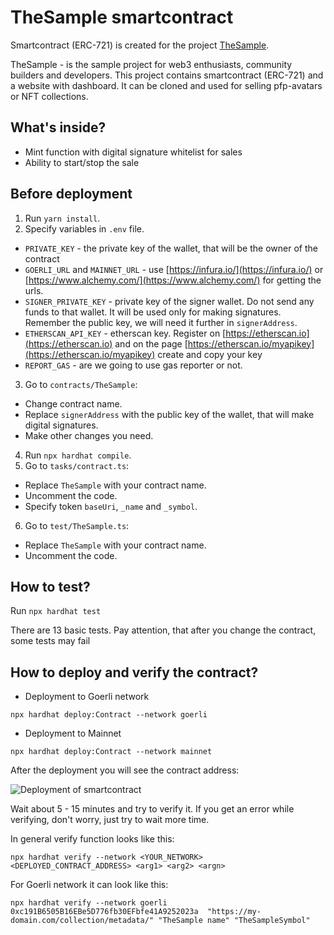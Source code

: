 # TheSample smartcontract

Smartcontract (ERC-721) is created for the project [TheSample](https://github.com/gapon2401/web3-pfp-sample).

TheSample - is the sample project for web3 enthusiasts, community builders and developers. 
This project contains smartcontract (ERC-721) and a website with dashboard. 
It can be cloned and used for selling pfp-avatars or NFT collections.

## What's inside?

- Mint function with digital signature whitelist for sales
- Ability to start/stop the sale

## Before deployment

1. Run `yarn install`.
2. Specify variables in `.env` file.
- `PRIVATE_KEY` - the private key of the wallet, that will be the owner of the contract
- `GOERLI_URL` and `MAINNET_URL` - use [https://infura.io/](https://infura.io/) or [https://www.alchemy.com/](https://www.alchemy.com/) for getting the urls.
- `SIGNER_PRIVATE_KEY` - private key of the signer wallet. 
Do not send any funds to that wallet. It will be used only for making signatures.
Remember the public key, we will need it further in `signerAddress`.
- `ETHERSCAN_API_KEY` - etherscan key. Register on [https://etherscan.io](https://etherscan.io) and on the page [https://etherscan.io/myapikey](https://etherscan.io/myapikey) create and copy your key
- `REPORT_GAS` - are we going to use gas reporter or not.
3. Go to `contracts/TheSample`:
- Change contract name.
- Replace `signerAddress` with the public key of the wallet, that will make digital signatures.
- Make other changes you need.
4. Run `npx hardhat compile`.
5. Go to `tasks/contract.ts`:
- Replace  `TheSample` with your contract name.
- Uncomment the code.
- Specify token `baseUri`, `_name` and `_symbol`.
6. Go to `test/TheSample.ts`:
- Replace  `TheSample` with your contract name.
- Uncomment the code.

## How to test?

Run `npx hardhat test`

There are 13 basic tests. Pay attention, that after you change the contract, some tests may fail

## How to deploy and verify the contract?

- Deployment to Goerli network
```
npx hardhat deploy:Contract --network goerli
``` 
- Deployment to Mainnet
```
npx hardhat deploy:Contract --network mainnet
``` 

After the deployment you will see the contract address:

![Deployment of smartcontract](https://dev-to-uploads.s3.amazonaws.com/uploads/articles/ww4jfp9u4ie1pwumezx5.jpg)

Wait about 5 - 15 minutes and try to verify it. If you get an error while verifying, don't worry, just try to wait more time.

In general verify function looks like this:

```
npx hardhat verify --network <YOUR_NETWORK> <DEPLOYED_CONTRACT_ADDRESS> <arg1> <arg2> <argn>
```

For Goerli network it can look like this:

```
npx hardhat verify --network goerli 0xc191B6505B16EBe5D776fb30EFbfe41A9252023a  "https://my-domain.com/collection/metadata/" "TheSample name" "TheSampleSymbol"
```